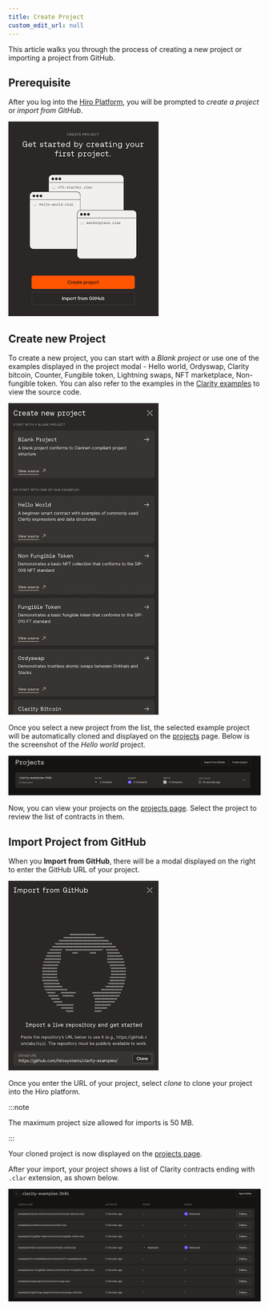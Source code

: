 ```yaml
---
title: Create Project
custom_edit_url: null
---
```


This article walks you through the process of creating a new project or importing a project from GitHub.

## Prerequisite

After you log into the [Hiro Platform](https://platform.hiro.so/), you will be prompted to _create a project_ or _import from GitHub_.

![create or import a project](../images/create-or-import-project.png)

## Create new Project

To create a new project, you can start with a _Blank project_ or use one of the examples displayed in the project modal - Hello world, Ordyswap, Clarity bitcoin, Counter, Fungible token, Lightning swaps, NFT marketplace, Non-fungible token. You can also refer to the examples in the [Clarity examples](https://github.com/hirosystems/clarity-examples/tree/main/examples) to view the source code.

![Create new project](../images/create-new-project.jpeg)

Once you select a new project from the list, the selected example project will be automatically cloned and displayed on the [projects](https://platform.hiro.so) page. Below is the screenshot of the _Hello world_ project.

![Hello world project](../images/hello-world-project.png)

Now, you can view your projects on the [projects page](https://platform.hiro.so). Select the project to review the list of contracts in them.

## Import Project from GitHub

When you **Import from GitHub**, there will be a modal displayed on the right to enter the GitHub URL of your project.

![Import from GitHub](../images/import-from-github.jpeg)

Once you enter the URL of your project, select _clone_ to clone your project into the Hiro platform.

:::note

The maximum project size allowed for imports is 50 MB.

:::

Your cloned project is now displayed on the [projects page](https://platform.hiro.so).

After your import, your project shows a list of Clarity contracts ending with `.clar` extension, as shown below.

![Import Clarinet project from GitHub](../images/import-clarinet-project.png)
